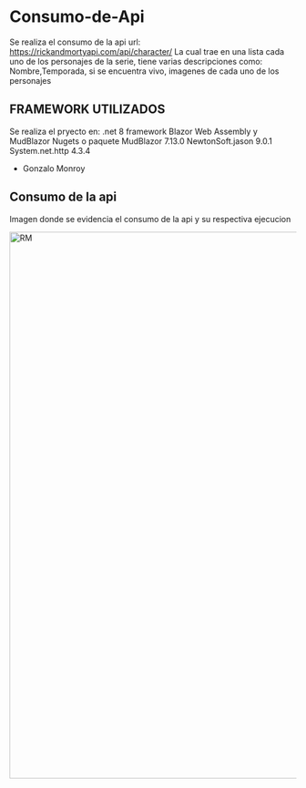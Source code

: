 
# Consumo-de-Api
Se realiza el consumo de la api 
url: https://rickandmortyapi.com/api/character/
La cual trae en una  lista cada  uno de los personajes de la serie, tiene varias descripciones como:
Nombre,Temporada, si se encuentra vivo, imagenes de  cada uno de los personajes   

## FRAMEWORK UTILIZADOS
Se realiza el pryecto en: .net 8
framework Blazor Web Assembly y MudBlazor 
Nugets o paquete 
MudBlazor 7.13.0
NewtonSoft.jason 9.0.1
System.net.http 4.3.4

- Gonzalo Monroy
## Consumo de la api
Imagen donde se evidencia  el consumo de la api y su  respectiva ejecucion 


<img width="960" alt="RM" src="https://github.com/user-attachments/assets/a0ea808d-7bf3-42a3-976e-9aa722fa5789">
